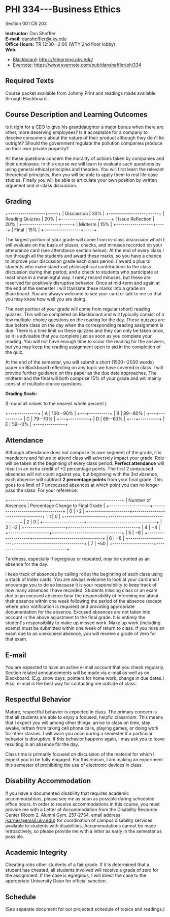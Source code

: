 # PHI 334---Business Ethics #

Section 001 CB 203


**Instructor:** Dan Sheffler  
**E-mail:** dansheffler@uky.edu  
**Office Hours:** TR 12:30--2:00 (WTY 2nd floor lobby)  
**Web:**   

- [Blackboard](https://elearning.uky.edu/): https://elearning.uky.edu/
- [Evernote](https://www.evernote.com/pub/dansheffler/phi334): https://www.evernote.com/pub/dansheffler/phi334


## Required Texts ##

Course packet available from Johnny Print and readings made available through Blackboard.


## Course Description and Learning Outcomes ##

Is it right for a CEO to give his granddaughter a major bonus when there are other, more deserving employees? Is it acceptable for a company to deceive consumers about the nature of their product although they don't lie outright? Should the government regulate the pollution companies produce on their own private property?

All these questions concern the morality of actions taken by companies and their employees. In this course we will learn to evaluate such questions by using general ethical principles and theories. You will first learn the relevant theoretical principles, then you will be able to apply them to real life case studies. Finally you will be able to articulate your own position by written argument and in-class discussion.



## Grading ##

+------------------+-----+
| Discussion       | 30% |
+------------------+-----+
| Reading Quizzes  | 20% |
+------------------+-----+
| Issue Reflection | 20% |
+------------------+-----+
| Midterm          | 15% |
+------------------+-----+
| Final            | 15% |
+------------------+-----+

The largest portion of your grade will come from in-class discussion which I will evaluate on the basis of pluses, checks, and minuses recorded on your attendance card (see attendance section below). At the end of every class I run through all the students and award these marks, so you have a chance to improve your discussion grade each class period. I award a plus to students who make stand-out philosophical contributions to the class discussion during that period, and a check to students who participate at least once in a meaningful way. I rarely record minuses, but these are reserved for positively disruptive behavior. Once at mid-term and again at the end of the semester I will translate these marks into a grade on Blackboard. You are always welcome to see your card or talk to me so that you may know how well you are doing.

The next portion of your grade will come from regular (short) reading quizzes. This will be completed on Blackboard and will typically consist of a few multiple-choice questions on the reading for the day. These quizzes are due before class on the day when the corresponding reading assignment is due. There is a time limit on these quizzes and they can only be taken once, so it is advisable that you complete just as soon as you complete your reading. You will not have enough time to scour the reading for the answers, but you may keep the reading assignment open to aid in the completion of the quiz.

At the end of the semester, you will submit a short (1500--2000 words) paper on Blackboard reflecting on any topic we have covered in class. I will provide further guidance on this paper as the due date approaches. The midterm and the final will both comprise 15% of your grade and will mainly consist of multiple-choice questions.

**Grading Scale:**

(I round all values to the nearest whole percent.)

+---+----------+
| A | 100--90% |
+---+----------+
| B | 89--80%  |
+---+----------+
| C | 79--70%  |
+---+----------+
| D | 69--60%  |
+---+----------+
| E | 59--0%   |
+---+----------+

## Attendance ##

Although attendance does not compose its own segment of the grade, it is mandatory and failure to attend class will adversely impact your grade. Role will be taken at the beginning of every class period. **Perfect attendance** will result in an extra credit of +2 percentage points. The first 2 unexcused absences will not count against you, but beginning with the 3rd absence, each absence will subtract **2 percentage points** from your final grade. This goes to a limit of 7 unexcused absences at which point you can no longer pass the class. For your reference:

+--------------------+----------------------------------+
| Number of Absences | Percentage Change to Final Grade |
+--------------------+----------------------------------+
| 0                  | $+2$                             |
+--------------------+----------------------------------+
| 1                  | 0                                |
+--------------------+----------------------------------+
| 2                  | 0                                |
+--------------------+----------------------------------+
| 3                  | $-2$                             |
+--------------------+----------------------------------+
| 4                  | $-4$                             |
+--------------------+----------------------------------+
| 5                  | $-6$                             |
+--------------------+----------------------------------+
| 6                  | $-8$                             |
+--------------------+----------------------------------+
| 7                  | $-50$                            |
+--------------------+----------------------------------+


Tardiness, especially if egregious or repeated, may be counted as an absence for the day.

I keep track of absences by calling roll at the beginning of each class using a stack of index cards. You are always welcome to look at your card and I encourage you to do so because it is your responsibility to keep track of how many absences I have recorded. Students missing class or an exam due to an excused absence bear the responsibility of informing me about their absence within one week following the period of the absence (except where prior notification is required) and providing appropriate documentation for the absence. Excused absences are not taken into account in the above adjustment to the final grade. It is entirely the student's responsibility to make up missed work. Make up work (including exams) must be submitted within one week of return to class. If you miss an exam due to an unexcused absence, you will receive a grade of zero for that exam.


## E-mail ##

You are expected to have an active e-mail account that you check regularly. Section related announcements will be made via e-mail as well as on Blackboard. (E.g. snow days, pointers for home work, change in due dates.) Also, e-mail is the best way for contacting me outside of class.


## Respectful Behavior ##

Mature, respectful behavior is expected in class. The primary concern is that all students are able to enjoy a focused, helpful classroom. This means that I expect you will among other things: arrive to class on time, stay awake, refrain from taking cell phone calls, playing games, or doing work for other classes. I will warn you once during a semester if a particular behavior is disruptive. If this behavior happens again, I may ask you to leave resulting in an absence for the day.

Class time is primarily focused on discussion of the material for which I expect you to be fully engaged. For this reason, I am making an experiment this semester of prohibiting the use of electronic devices in class.


## Disability Accommodation ##

If you have a documented disability that requires academic accommodations, please see me as soon as possible during scheduled office hours. In order to receive accommodations in this course, you must provide me with a Letter of Accommodation from the Disability Resource Center (Room 2, Alumni Gym, 257‐2754, email address jkarnes@email.uky.edu) for coordination of campus disability services available to students with disabilities. Accommodations cannot be made retroactively, so please provide me with a letter as early in the semester as possible.


## Academic Integrity ##

Cheating robs other students of a fair grade. If it is determined that a student has cheated, all students involved will receive a grade of zero for the assignment. If the case is egregious, I will direct the case to the appropriate University Dean for official sanction.


## Schedule ##

(See separate document for our projected schedule of topics and readings.)

